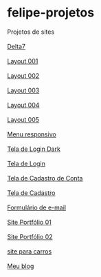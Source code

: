# felipe-projetos
 Projetos de sites
 <br>
 <br>
 <a href="https://felipejlc.github.io/felipe-projetos/projeto-moveis/index.html" target="_blank"> Delta7 </a>
 <br>
 <br>
 <a href="https://felipejlc.github.io/felipe-projetos/layouts/layout001/index.html" target="_blank"> Layout 001 </a>
 <br>
 <br>
 <a href="https://felipejlc.github.io/felipe-projetos/layouts/layout002/index.html" target="_blank"> Layout 002 </a>
 <br>
 <br>
 <a href="https://felipejlc.github.io/felipe-projetos/layouts/layout003/index.html" target="_blank"> Layout 003 </a>
 <br>
 <br>
 <a href="https://felipejlc.github.io/felipe-projetos/layouts/layout004/index.html" target="_blank"> Layout 004 </a>
 <br>
 <br>
 <a href="https://felipejlc.github.io/felipe-projetos/layouts/layout005/index.html" target="_blank"> Layout 005 </a>
 <br>
 <br>
 <a href="https://felipejlc.github.io/felipe-projetos/layouts/menu-responsivo/index.html" target="_blank"> Menu responsivo </a>
 <br>
 <br>
 <a href="https://felipejlc.github.io/felipe-projetos/layouts/tela-login-dark/index.html" target="_blank"> Tela de Login Dark</a>
 <br>
 <br>
 <a href="https://felipejlc.github.io/felipe-projetos/layouts/tela-login/index.html" target="_blank"> Tela de Login</a>
 <br>
 <br>
 <a href="https://felipejlc.github.io/felipe-projetos/layouts/tela-cadastro-conta/index.html" target="_blank"> Tela de Cadastro de Conta</a>
 <br>
 <br>
 <a href="https://felipejlc.github.io/felipe-projetos/layouts/tela-cadastro/index.html" target="_blank"> Tela de Cadastro </a>
 <br>
 <br>
 <a href="https://felipejlc.github.io/felipe-projetos/layouts/e-mail/index.html" target="_blank"> Formulário de e-mail </a>
 <br>
 <br>
 <a href="https://felipejlc.github.io/felipe-projetos/layouts/portfolio001/index.html" target="_blank"> Site Portfólio 01 </a>
 <br>
 <br>
 <a href="https://felipejlc.github.io/felipe-projetos/layouts/portfolio002/index.html" target="_blank"> Site Portfólio 02 </a>
 <br>
 <br>
 <a href="https://felipejlc.github.io/felipe-projetos/projeto-carros/index.php" target="_blank"> site para carros </a>
 <br>
 <br>
 <a href="https://felipejlc.github.io/felipe-projetos/layouts/blog/index.html" target="_blank"> Meu blog </a>